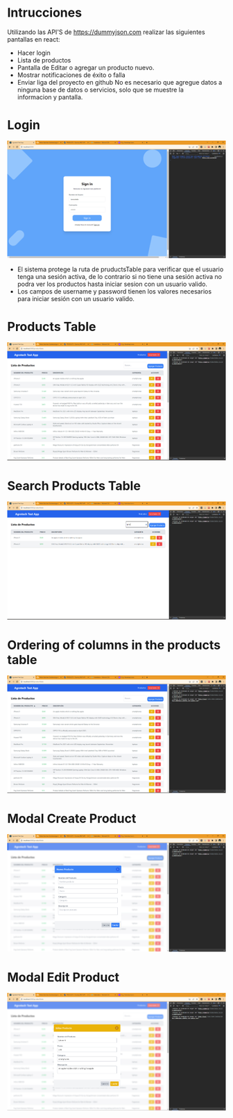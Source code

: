 # Intrucciones

Utilizando las API'S de https://dummyjson.com realizar las siguientes pantallas en react:
 - Hacer login
 - Lista de productos
 - Pantalla de Editar o agregar un producto nuevo.  
 - Mostrar notificaciones de éxito o falla
 - Enviar liga del proyecto en github
No es necesario que agregue datos a ninguna base de datos o servicios, solo que se muestre la informacion y pantalla.

# Login
![Login Photo](https://raw.githubusercontent.com/Pedro-Sanchez-Cardenas/agrotech-test-app/main/public/assetsReadme/login.png)
- El sistema protege la ruta de pruductsTable para verificar que el usuario tenga una sesión activa, de lo contrario si no tiene una sesión activa no podra ver los productos hasta iniciar sesion con un usuario valido.
- Los campos de username y password tienen los valores necesarios para iniciar sesión con un usuario valido.

# Products Table
![Product Table Photo](https://raw.githubusercontent.com/Pedro-Sanchez-Cardenas/agrotech-test-app/main/public/assetsReadme/Tabla%20productos.png)

# Search Products Table
![Search in Product Table Photo](https://raw.githubusercontent.com/Pedro-Sanchez-Cardenas/agrotech-test-app/main/public/assetsReadme/Campo%20Busqueda.png)

# Ordering of columns in the products table
![Ordering of columns in the products table Photo](https://raw.githubusercontent.com/Pedro-Sanchez-Cardenas/agrotech-test-app/main/public/assetsReadme/Orden.png)

# Modal Create Product
![Modal Create Product Photo](https://raw.githubusercontent.com/Pedro-Sanchez-Cardenas/agrotech-test-app/main/public/assetsReadme/Modal%20Create.png)

# Modal Edit Product
![Modal Edit Product Photo](https://raw.githubusercontent.com/Pedro-Sanchez-Cardenas/agrotech-test-app/main/public/assetsReadme/Modal%20Editar.png)